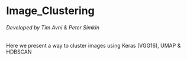 # Image_Clustering
###### Developed by Tim Avni & Peter Simkin

Here we present a way to cluster images using Keras (VGG16), UMAP &amp; HDBSCAN

